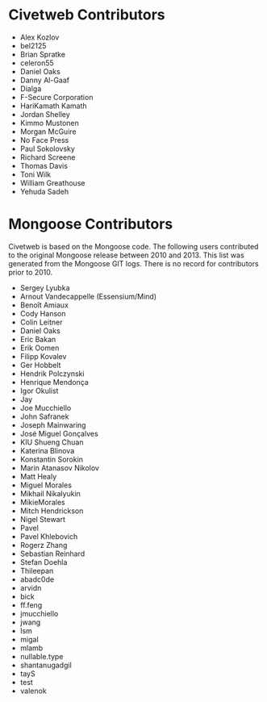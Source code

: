 # Civetweb Contributors

* Alex Kozlov
* bel2125
* Brian Spratke
* celeron55
* Daniel Oaks
* Danny Al-Gaaf
* Dialga
* F-Secure Corporation
* HariKamath Kamath
* Jordan Shelley
* Kimmo Mustonen
* Morgan McGuire
* No Face Press
* Paul Sokolovsky
* Richard Screene
* Thomas Davis
* Toni Wilk
* William Greathouse
* Yehuda Sadeh

# Mongoose Contributors
Civetweb is based on the Mongoose code.  The following users contributed to the original Mongoose release between 2010 and 2013.  This list was generated from the Mongoose GIT logs.  There is no record for contributors prior to 2010.

* Sergey Lyubka
* Arnout Vandecappelle (Essensium/Mind)
* Benoît Amiaux
* Cody Hanson
* Colin Leitner
* Daniel Oaks
* Eric Bakan
* Erik Oomen
* Filipp Kovalev
* Ger Hobbelt
* Hendrik Polczynski
* Henrique Mendonça
* Igor Okulist
* Jay
* Joe Mucchiello
* John Safranek
* Joseph Mainwaring
* José Miguel Gonçalves
* KIU Shueng Chuan
* Katerina Blinova
* Konstantin Sorokin
* Marin Atanasov Nikolov
* Matt Healy
* Miguel Morales
* Mikhail Nikalyukin
* MikieMorales
* Mitch Hendrickson
* Nigel Stewart
* Pavel
* Pavel Khlebovich
* Rogerz Zhang
* Sebastian Reinhard
* Stefan Doehla
* Thileepan
* abadc0de
* arvidn
* bick
* ff.feng
* jmucchiello
* jwang
* lsm
* migal
* mlamb
* nullable.type
* shantanugadgil
* tayS
* test
* valenok
